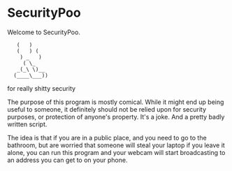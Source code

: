 # SecurityPoo
Welcome to SecurityPoo.

       (   )
       (   ) (
        ) _   )
         ( \_
       _(_\ \)__
      (____\___))

for really shitty security

The purpose of this program is mostly comical. 
While it might end up being useful to someone, it definitely should not be relied upon for security purposes, 
or protection of anyone's property. It's a joke. And a pretty badly written script.

The idea is that if you are in a public place, and you need to go to the bathroom, but are worried that someone will steal your laptop if you leave it alone, you can run this program and your webcam will start broadcasting to an address you can get to on your phone.
